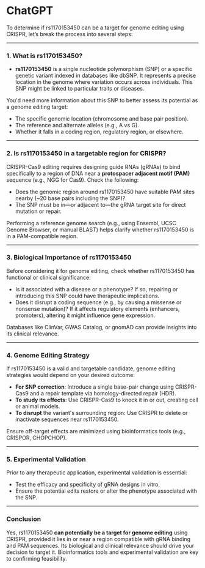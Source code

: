 # ChatGPT

To determine if rs1170153450 can be a target for genome editing using CRISPR, let’s break the process into several steps:

---

### 1. **What is rs1170153450?**
   - **rs1170153450** is a single nucleotide polymorphism (SNP) or a specific genetic variant indexed in databases like dbSNP. It represents a precise location in the genome where variation occurs across individuals. This SNP might be linked to particular traits or diseases.

   You'd need more information about this SNP to better assess its potential as a genome editing target:
   - The specific genomic location (chromosome and base pair position).
   - The reference and alternate alleles (e.g., A vs G).
   - Whether it falls in a coding region, regulatory region, or elsewhere.

---

### 2. **Is rs1170153450 in a targetable region for CRISPR?**
   CRISPR-Cas9 editing requires designing guide RNAs (gRNAs) to bind specifically to a region of DNA near a **protospacer adjacent motif (PAM)** sequence (e.g., NGG for Cas9). Check the following:
   - Does the genomic region around rs1170153450 have suitable PAM sites nearby (~20 base pairs including the SNP)?
   - The SNP must be in—or adjacent to—the gRNA target site for direct mutation or repair.

   Performing a reference genome search (e.g., using Ensembl, UCSC Genome Browser, or manual BLAST) helps clarify whether rs1170153450 is in a PAM-compatible region.

---

### 3. **Biological Importance of rs1170153450**
   Before considering it for genome editing, check whether rs1170153450 has functional or clinical significance:
   - Is it associated with a disease or a phenotype? If so, repairing or introducing this SNP could have therapeutic implications.
   - Does it disrupt a coding sequence (e.g., by causing a missense or nonsense mutation)? If it affects regulatory elements (enhancers, promoters), altering it might influence gene expression.

   Databases like ClinVar, GWAS Catalog, or gnomAD can provide insights into its clinical relevance.

---

### 4. **Genome Editing Strategy**
   If rs1170153450 is a valid and targetable candidate, genome editing strategies would depend on your desired outcome:
   - **For SNP correction**: Introduce a single base-pair change using CRISPR-Cas9 and a repair template via homology-directed repair (HDR).
   - **To study its effects**: Use CRISPR-Cas9 to knock it in or out, creating cell or animal models.
   - **To disrupt** the variant's surrounding region: Use CRISPR to delete or inactivate sequences near rs1170153450.

   Ensure off-target effects are minimized using bioinformatics tools (e.g., CRISPOR, CHOPCHOP).

---

### 5. **Experimental Validation**
   Prior to any therapeutic application, experimental validation is essential:
   - Test the efficacy and specificity of gRNA designs in vitro.
   - Ensure the potential edits restore or alter the phenotype associated with the SNP.

---

### Conclusion
Yes, rs1170153450 **can potentially be a target for genome editing** using CRISPR, provided it lies in or near a region compatible with gRNA binding and PAM sequences. Its biological and clinical relevance should drive your decision to target it. Bioinformatics tools and experimental validation are key to confirming feasibility.